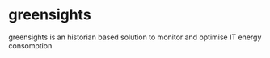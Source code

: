 # greensights
greensights is an historian based solution to monitor and optimise IT energy consomption

